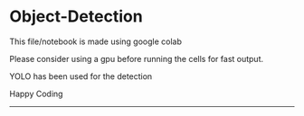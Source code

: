 # Object-Detection 

This file/notebook is made using google colab

Please consider using a gpu before running the cells for fast output.

YOLO has been used for the detection

Happy Coding


________________________________________________________________